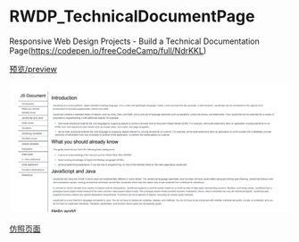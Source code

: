 # RWDP_TechnicalDocumentPage
Responsive Web Design Projects - Build a Technical Documentation Page(https://codepen.io/freeCodeCamp/full/NdrKKL)

<a href="https://codepen.io/azcvcza/pen/LJZBor">预览/preview</a>  

<img src="https://github.com/azcvcza/RWDP_TechnicalDocumentPage/blob/master/image/page.png"  hspace="2" vspace="2"> 

<a href="https://codepen.io/freeCodeCamp/full/NdrKKL">仿照页面</a>  
